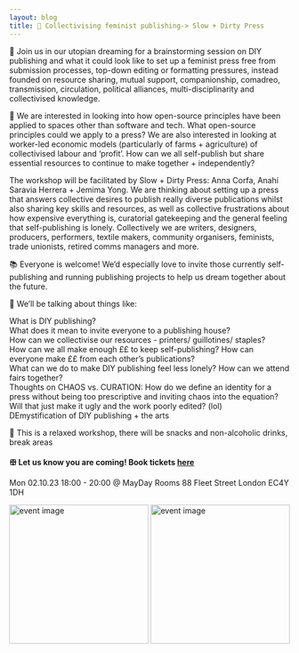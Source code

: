 ```yaml
---
layout: blog
title: 📕 Collectivising feminist publishing-> Slow + Dirty Press
---
```


📜 Join us in our utopian dreaming for a brainstorming session on DIY publishing and what it could look like to set up a feminist press free from submission processes, top-down editing or formatting pressures, instead founded on resource sharing, mutual support, companionship, comadreo, transmission, circulation, political alliances, multi-disciplinarity and collectivised knowledge.

🌾 We are interested in looking into how open-source principles have been applied to spaces other than software and tech. What open-source principles could we apply to a press? We are also interested in looking at worker-led economic models (particularly of farms + agriculture) of collectivised labour and ‘profit’. How can we all self-publish but share essential resources to continue to make together + independently?

The workshop will be facilitated by Slow + Dirty Press: Anna Corfa, Anahí Saravia Herrera + Jemima Yong. We are thinking about setting up a press that answers collective desires to publish really diverse publications whilst also sharing key skills and resources, as well as collective frustrations about how expensive everything is, curatorial gatekeeping and the general feeling that self-publishing is lonely. Collectively we are writers, designers, producers, performers, textile makers, community organisers, feminists, trade unionists, retired comms managers and more.

📚 Everyone is welcome! We’d especially love to invite those currently self-publishing and running publishing projects to help us dream together about the future.

💬 We’ll be talking about things like:

What is DIY publishing?<br>
What does it mean to invite everyone to a publishing house?<br>
How can we collectivise our resources - printers/ guillotines/ staples?<br>
How can we all make enough ££ to keep self-publishing? How can everyone make ££ from each other’s publications?<br>
What can we do to make DIY publishing feel less lonely? How can we attend fairs together?<br>
Thoughts on CHAOS vs. CURATION: How do we define an identity for a press without being too prescriptive and inviting chaos into the equation?<br>
Will that just make it ugly and the work poorly edited? (lol)<br>
DEmystification of DIY publishing + the arts<br>

💓 This is a relaxed workshop, there will be snacks and non-alcoholic drinks, break areas

#### ꕥ Let us know you are coming! Book tickets [here](https://www.eventbrite.co.uk/e/collectivising-feminist-publishing-slow-dirty-press-tickets-719081440947/)

Mon 02.10.23 18:00 - 20:00
@ MayDay Rooms
88 Fleet Street London EC4Y 1DH

<img src="https://i.postimg.cc/C5bJ5Zwy/antiuni-slow-dirty.jpg" alt="event image" style="width:250px; background-color: transparent; border: 0px;">

<img src="https://i.postimg.cc/3rqB4sY7/slow-and-dirty-mayday-rooms.jpg" alt="event image" style="width:250px; background-color: transparent; border: 0px;">

